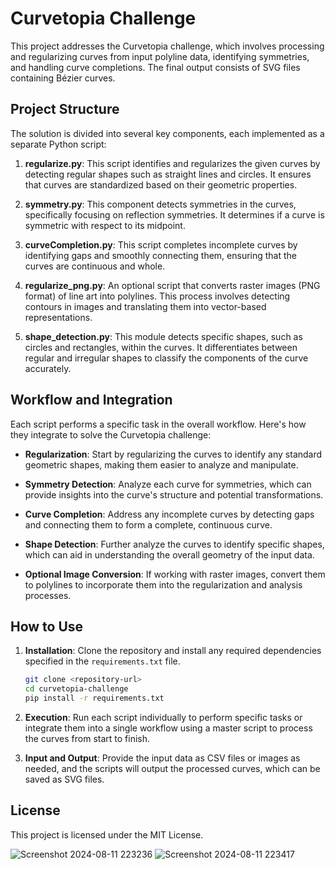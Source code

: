 # Curvetopia Challenge

This project addresses the Curvetopia challenge, which involves processing and regularizing curves from input polyline data, identifying symmetries, and handling curve completions. The final output consists of SVG files containing Bézier curves.

## Project Structure

The solution is divided into several key components, each implemented as a separate Python script:

1. **regularize.py**: This script identifies and regularizes the given curves by detecting regular shapes such as straight lines and circles. It ensures that curves are standardized based on their geometric properties.

2. **symmetry.py**: This component detects symmetries in the curves, specifically focusing on reflection symmetries. It determines if a curve is symmetric with respect to its midpoint.

3. **curveCompletion.py**: This script completes incomplete curves by identifying gaps and smoothly connecting them, ensuring that the curves are continuous and whole.

4. **regularize_png.py**: An optional script that converts raster images (PNG format) of line art into polylines. This process involves detecting contours in images and translating them into vector-based representations.

5. **shape_detection.py**: This module detects specific shapes, such as circles and rectangles, within the curves. It differentiates between regular and irregular shapes to classify the components of the curve accurately.

## Workflow and Integration

Each script performs a specific task in the overall workflow. Here's how they integrate to solve the Curvetopia challenge:

- **Regularization**: Start by regularizing the curves to identify any standard geometric shapes, making them easier to analyze and manipulate.
  
- **Symmetry Detection**: Analyze each curve for symmetries, which can provide insights into the curve's structure and potential transformations.

- **Curve Completion**: Address any incomplete curves by detecting gaps and connecting them to form a complete, continuous curve.

- **Shape Detection**: Further analyze the curves to identify specific shapes, which can aid in understanding the overall geometry of the input data.

- **Optional Image Conversion**: If working with raster images, convert them to polylines to incorporate them into the regularization and analysis processes.

## How to Use

1. **Installation**: Clone the repository and install any required dependencies specified in the `requirements.txt` file.

    ```bash
    git clone <repository-url>
    cd curvetopia-challenge
    pip install -r requirements.txt
    ```

2. **Execution**: Run each script individually to perform specific tasks or integrate them into a single workflow using a master script to process the curves from start to finish.

3. **Input and Output**: Provide the input data as CSV files or images as needed, and the scripts will output the processed curves, which can be saved as SVG files.

## License

This project is licensed under the MIT License.



![Screenshot 2024-08-11 223236](https://github.com/user-attachments/assets/31ba62d8-d727-4ab5-8796-74e1a1b3b210)
![Screenshot 2024-08-11 223417](https://github.com/user-attachments/assets/0cf2ce05-03dd-4d5a-ba74-5816c12b9828)
